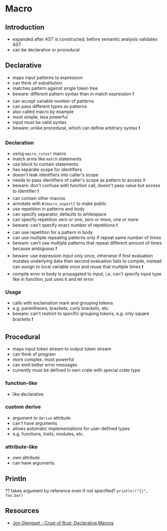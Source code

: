 # Macro



## Introduction

- expanded after AST is constructed, before semantic analysis validates AST
- can be declarative or procedural



## Declarative

- maps input patterns to expression
- can think of substitution
- matches pattern against single token tree
- beware: different pattern syntax than in match expression ❗️
- can accept variable number of patterns
- can pass different types as patterns
- also called macro by example
- most simple, less powerful
- input must be valid syntax
- beware: unlike procedural, which can define arbitrary syntax ❗️

### Declaration

- using `macro_rules!` macro
- match arms like `match` statements
- use block to contain statements
- has separate scope for identifiers
- doesn't leak identifiers into caller's scope
- needs to pass identifiers of caller's scope as pattern to access it
- beware: don't confuse with function call, doesn't pass value but access to identifier ❗️
- can contain other macros
- annotate with `#[macro_export]` to make public
- use repetition in patterns and body
- can specify separator, defaults to whitespace
- can specify repetition zero or one, zero or more, one or more
- beware: can't specify exact number of repetitions ❗️
- can use repetition for a pattern in body
- can use multiple repeating patterns only if repeat same number of times
- beware: can't use multiple patterns that repeat different amount of times because ambiguous ❗️
- beware: use expression input only once, otherwise if first evaluation mutates underlying data then second evaluation fails to compile, instead can assign to local variable once and reuse that multiple times ❗️
- compile error in body is propagated to input, i,e, can't specify input type like in function, just uses it and let error

### Usage

- calls with exclamation mark and grouping tokens
- e.g. parentheses, brackets, curly brackets, etc.
- beware: can't restrict to specific grouping tokens, e.g. only square brackets ❗️



## Procedural

- maps input token stream to output token stream
- can think of program
- more complex, most powerful
- can emit better error messages
- currently must be defined in own crate with special crate type

### function-like

- like declarative

### custom derive

- argument to `derive` attribute
- can't have arguments
- allows automatic implementations for user-defined types
- e.g. functions, traits, modules, etc.

### attribute-like

- own attribute
- can have arguments



## Println

?? takes argument by reference even if not specified? `println!("{}", foo.bar)`



## Resources

- [Jon Gjengset - Crust of Rust: Declarative Macros](https://youtube.com/watch?v=q6paRBbLgNw)
